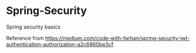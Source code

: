# Spring-Security
Spring security basics

Reference from https://medium.com/code-with-farhan/spring-security-jwt-authentication-authorization-a2c6860be3cf
